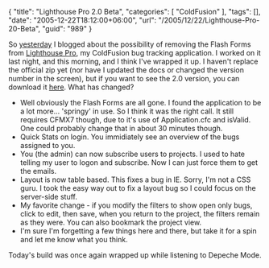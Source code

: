 {
	"title": "Lighthouse Pro 2.0 Beta",
	"categories": [
		"ColdFusion"
	],
	"tags": [],
	"date": "2005-12-22T18:12:00+06:00",
	"url": "/2005/12/22/Lighthouse-Pro-20-Beta",
	"guid": "989"
}

So <a href="http://ray.camdenfamily.com/index.cfm/2005/12/21/Question-for-Lighthouse-Pro-Users">yesterday</a> I blogged about the possibility of removing the Flash Forms from <a href="http://ray.camdenfamily.com/projects/lhp">Lighthouse Pro</a>, my ColdFusion bug tracking application. I worked on it last night, and this morning, and I think I've wrapped it up. I haven't replace the official zip yet (nor have I updated the docs or changed the version number in the screen), but if you want to see the 2.0 version, you can download it <a href="http://ray.camdenfamily.com/downloads/lighthouseprobeta.zip">here</a>. What has changed?

<ul>
<li>Well obviously the Flash Forms are all gone. I found the application to be a lot more... 'springy' in use. So I think it was the right call. It still requires CFMX7 though, due to it's use of Application.cfc and isValid. One could probably change that in about 30 minutes though.
<li>Quick Stats on login. You immidiately see an overview of the bugs assigned to you.
<li>You (the admin) can now subscribe users to projects. I used to hate telling my user to logon and subscribe. Now I can just force them to get the emails. 
<li>Layout is now table based. This fixes a bug in IE. Sorry, I'm not a CSS guru. I took the easy way out to fix a layout bug so I could focus on the server-side stuff.
<li>My favorite change - if you modify the filters to show open only bugs, click to edit, then save, when you return to the project, the filters remain as they were. You can also bookmark the project view.
<li>I'm sure I'm forgetting a few things here and there, but take it for a spin and let me know what you think.
</ul>

Today's build was once again wrapped up while listening to Depeche Mode.
